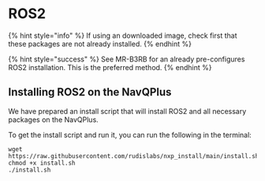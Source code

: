 # ROS2

{% hint style="info" %}
If using an downloaded image, check first that these packages are not already installed.
{% endhint %}

{% hint style="success" %}
See MR-B3RB for an already pre-configures ROS2 installation. This is the preferred method.
{% endhint %}

## Installing ROS2 on the NavQPlus

We have prepared an install script that will install ROS2 and all necessary packages on the NavQPlus.

To get the install script and run it, you can run the following in the terminal:

```
wget https://raw.githubusercontent.com/rudislabs/nxp_install/main/install.sh
chmod +x install.sh
./install.sh
```

